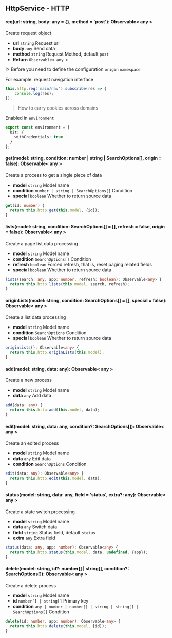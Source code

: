 ## HttpService - HTTP

#### req(url: string, body: any = {}, method = 'post'): Observable< any >

Create request object

- **url** `string` Request url
- **body** `any` Send data
- **method** `string` Request Method, default `post`
- **Return**  `Observable< any >`

!> Before you need to define the configuration `origin` `namespace`

For example: request navigation interface

```typescript
this.http.req('main/nav').subscribe(res => {
    console.log(res);
});
```


> How to carry cookies across domains

Enabled in `environment`

```typescript
export const environment = {
  bit: {
    withCredentials: true
  }
};
```

#### get(model: string, condition: number | string | SearchOptions[], origin = false): Observable< any >

Create a process to get a single piece of data

- **model** `string` Model name
- **condition** `number | string | SearchOptions[]` Condition
- **special** `boolean` Whether to return source data

```typescript
get(id: number) {
  return this.http.get(this.model, {id});
}
```

#### lists(model: string, condition: SearchOptions[] = [], refresh = false, origin = false): Observable< any >

Create a page list data processing

- **model** `string` Model name
- **condition** `SearchOptions[]` Condition
- **refresh** `boolean` Forced refresh, that is, reset paging related fields
- **special** `boolean` Whether to return source data

```typescript
lists(search: any, app: number, refresh: boolean): Observable<any> {
  return this.http.lists(this.model, search, refresh);
}
```

#### originLists(model: string, condition: SearchOptions[] = [], special = false): Observable< any >

Create a list data processing

- **model** `string` Model name
- **condition** `SearchOptions` Condition
- **special** `boolean` Whether to return source data

```typescript
originLists(): Observable<any> {
  return this.http.originLists(this.model);
}
```

#### add(model: string, data: any): Observable< any >

Create a new process

- **model** `string` Model name
- **data** `any` Add data

```typescript
add(data: any) {
  return this.http.add(this.model, data);
}
```

#### edit(model: string, data: any, condition?: SearchOptions[]): Observable< any >

Create an edited process

- **model** `string` Model name
- **data** `any` Edit data
- **condition** `SearchOptions` Condition

```typescript
edit(data: any): Observable<any> {
  return this.http.edit(this.model, data);
}
```

#### status(model: string, data: any, field = 'status', extra?: any): Observable< any >

Create a state switch processing

- **model** `string` Model name
- **data** `any` Switch data
- **field** `string` Status field, default `status`
- **extra** `any` Extra field

```typescript
status(data: any, app: number): Observable<any> {
  return this.http.status(this.model, data, undefined, {app});
}
```

#### delete(model: string, id?: number[] | string[], condition?: SearchOptions[]): Observable< any >

Create a delete process

- **model** `string` Model name
- **id** `number[] | string[]` Primary key
- **condition** `any | number | number[] | string | string[] | SearchOptions[]` Condition

```typescript
delete(id: number, app: number): Observable<any> {
  return this.http.delete(this.model, [id]);
}
```
